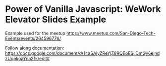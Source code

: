 # Power of Vanilla Javascript: WeWork Elevator Slides Example

Example used for the meetup https://www.meetup.com/San-Diego-Tech-Events/events/264596776/

Follow along documentation: https://docs.google.com/document/d/14aSAjyZReYjZ8RQEoESIjDmGy6ejndzUq5koaYna21k/edit#
